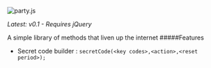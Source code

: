 ![party.js](http://i.imgur.com/sYMZSP5.png)

*Latest: v0.1 - Requires jQuery*

A simple library of methods that liven up the internet
#####Features
* Secret code builder : `secretCode(<key codes>,<action>,<reset period>);`
